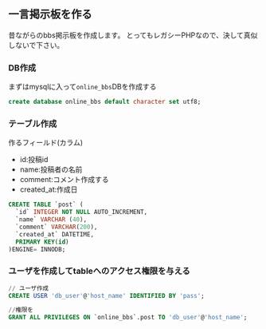 ## 一言掲示板を作る

昔ながらのbbs掲示板を作成します。
とってもレガシーPHPなので、決して真似しないで下さい。

### DB作成

まずはmysqlに入って`online_bbs`DBを作成する

```sql
create database online_bbs default character set utf8;
```

### テーブル作成

作るフィールド(カラム)

- id:投稿id
- name:投稿者の名前
- comment:コメント作成する
- created_at:作成日

```sql
CREATE TABLE `post` (
  `id` INTEGER NOT NULL AUTO_INCREMENT,
  `name` VARCHAR (40),
  `comment` VARCHAR(200),
  `created_at` DATETIME,
  PRIMARY KEY(id)
)ENGINE= INNODB; 
```

### ユーザを作成してtableへのアクセス権限を与える

```sql
// ユーザ作成
CREATE USER 'db_user'@'host_name' IDENTIFIED BY 'pass';

//権限を
GRANT ALL PRIVILEGES ON `online_bbs`.post TO 'db_user'@'host_name';
```